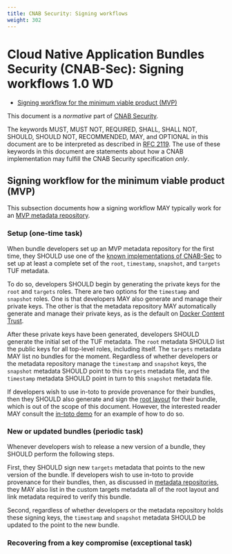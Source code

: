 ```yaml
---
title: CNAB Security: Signing workflows
weight: 302
---
```


# Cloud Native Application Bundles Security (CNAB-Sec): Signing workflows 1.0 WD

* [Signing workflow for the minimum viable product (MVP)](#signing-workflow-for-the-minimum-viable-product-mvp)

This document is a _normative_ part of [CNAB Security](300-CNAB-security.md).

The keywords MUST, MUST NOT, REQUIRED, SHALL, SHALL NOT, SHOULD, SHOULD NOT, RECOMMENDED, MAY, and OPTIONAL in this document are to be interpreted as described in [RFC 2119](https://tools.ietf.org/html/rfc2119). The use of these keywords in this document are statements about how a CNAB implementation may fulfill the CNAB Security specification _only_.

## Signing workflow for the minimum viable product (MVP)

This subsection documents how a signing workflow MAY typically work for an [MVP metadata repository](301-metadata-repositories.md).

### Setup (one-time task)

When bundle developers set up an MVP metadata repository for the first time, they SHOULD use one of the [known implementations of CNAB-Sec](304-known-implementations) to set up at least a complete set of the `root`, `timestamp`, `snapshot`, and `targets` TUF metadata.

To do so, developers SHOULD begin by generating the private keys for the `root` and `targets` roles. There are two options for the `timestamp` and `snapshot` roles. One is that developers MAY also generate and manage their private keys. The other is that the metadata repository MAY automatically generate and manage their private keys, as is the default on [Docker Content Trust](https://docs.docker.com/engine/security/trust/trust_key_mng/).

After these private keys have been generated, developers SHOULD generate the initial set of the TUF metadata. The `root` metadata SHOULD list the public keys for all top-level roles, including itself. The `targets` metadata MAY list no bundles for the moment. Regardless of whether developers or the metadata repository manage the `timestamp` and `snapshot` keys, the `snapshot` metadata SHOULD point to this `targets` metadata file, and the `timestamp` metadata SHOULD point in turn to this `snapshot` metadata file.

If developers wish to use in-toto to provide provenance for their bundles, then they SHOULD also generate and sign the [root layout](https://github.com/in-toto/docs/blob/master/in-toto-spec.md#43-file-formats-layout) for their bundle, which is out of the scope of this document. However, the interested reader MAY consult the [in-toto demo](https://github.com/in-toto/demo) for an example of how to do so.

### New or updated bundles (periodic task)

Whenever developers wish to release a new version of a bundle, they SHOULD perform the following steps.

First, they SHOULD sign new `targets` metadata that points to the new version of the bundle. If developers wish to use in-toto to provide provenance for their bundles, then, as discussed in [metadata repositories](301-metadata-repositories.md), they MAY also list in the custom targets metadata all of the root layout and link metadata required to verify this bundle.

Second, regardless of whether developers or the metadata repository holds these signing keys, the `timestamp` and `snapshot` metadata SHOULD be updated to the point to the new bundle.

### Recovering from a key compromise (exceptional task)

